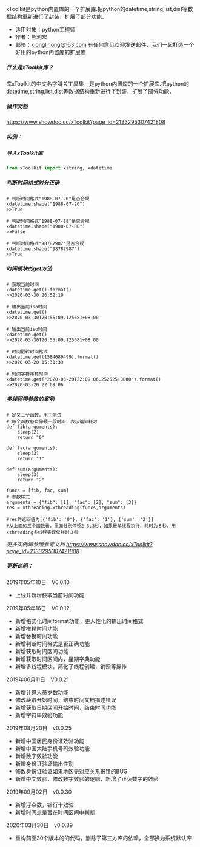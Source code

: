 xToolkit是python内置库的一个扩展库.把python的datetime,string,list,dist等数据结构重新进行了封装，扩展了部分功能．

- 适用对象：python工程师
- 作者：熊利宏
- 邮箱：xionglihong@163.com
有任何意见欢迎发送邮件，我们一起打造一个好用的python内置库的扩展库

##### 什么是xToolkit库？
库xToolkit的中文名字叫Ｘ工具集．是python内置库的一个扩展库.把python的datetime,string,list,dist等数据结构重新进行了封装，扩展了部分功能．

##### 操作文档
https://www.showdoc.cc/xToolkit?page_id=2133295307421808

##### 实例：
##### 导入xToolkit库
```python
from xToolkit import xstring, xdatetime
```
##### 判断时间格式时分正确

```
# 判断时间格式"1988-07-20"是否合规
xdatetime.shape("1988-07-20")
>>True
```
```
# 判断时间格式"1988-07-88"是否合规
xdatetime.shape("1988-07-88")
>>False
```
```
# 判断时间格式"98787987"是否合规
xdatetime.shape("98787987")
>>True
```

##### 时间模块的get方法
```
# 获取当前时间
xdatetime.get().format()
>>2020-03-30 20:52:10
```
```
# 输出当前iso时间
xdatetime.get()
>>2020-03-30T20:55:09.125681+08:00
```
```
# 输出当前iso时间
xdatetime.get()
>>2020-03-30T20:55:09.125681+08:00
```
```
# 时间戳转时间格式
xdatetime.get(1584689499).format()
>>2020-03-20 15:31:39
```
```
# 时间字符串转时间
xdatetime.get("2020-03-20T22:09:06.252525+0800").format()
>>2020-03-20 22:09:06
```
##### 多线程带参数的案例
```
# 定义三个函数，用于测试
# 每个函数各自停顿一段时间，表示运算耗时
def fib(arguments):
	sleep(2)
	return "0"

def fac(arguments):
	sleep(3)
	return "1"

def sum(arguments):
	sleep(3)
	return "2"

funcs = [fib, fac, sum]
# 参数样式
arguments = {"fib": [1], "fac": [2], "sum": [3]}
res = xthreading.xthreading(funcs,arguments)

#res的返回值为[{'fib': '0'}, {'fac': '1'}, {'sum': '2'}]
#从上面的三个函数看，里面分别停顿2,3,3秒，如果是单线程执行，耗时为８秒，用xthreading多线程实现仅耗时３秒
```
_更多实例请参照参考文档 https://www.showdoc.cc/xToolkit?page_id=2133295307421808_

##### 更新说明：
2019年05年10日　V0.0.10 
- 上线并新增获取当前时间功能

2019年05年16日　V0.0.12 
- 新增格式化时间format功能，更人性化的输出时间格式
- 新增推移时间功能 
- 新增替换时间功能
- 新增判断时间格式是否正确功能 
- 新增获取时间区间功能
- 新增获取时间区间内，星期字典功能
- 新增多线程模块，简化了线程创建，销毁等操作

2019年06月11日　V0.0.21 
- 新增计算人员岁数功能
- 修改获取开始时间，结束时间文档描述错误
- 新增获取日期区间开始时间，结束时间功能
- 新增字符串效验功能

2019年08月20日　v0.0.25 
- 新增中国居民身份证效验功能
- 新增中国大陆手机号码效验功能
- 新增数字效验功能
- 新增身份证验证输出性别
- 修改身份证验证如果地区无对应关系报错的BUG
- 新增中文效验，修改数字效验的逻辑，新增了正负数字的效验

2019年09月02日　v0.0.30
- 新增浮点数，银行卡效验
- 新增时间点是否在时间区间中判断

2020年03月30日　v0.0.39
- 重构前面30个版本的的代码，删除了第三方库的依赖，全部换为系统默认库
 